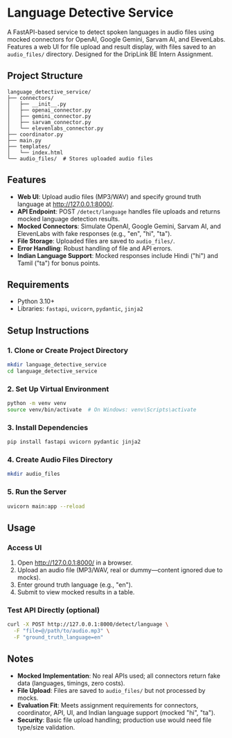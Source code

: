 # Language Detective Service

A FastAPI-based service to detect spoken languages in audio files using mocked connectors for OpenAI, Google Gemini, Sarvam AI, and ElevenLabs. Features a web UI for file upload and result display, with files saved to an `audio_files/` directory. Designed for the DripLink BE Intern Assignment.

## Project Structure

```
language_detective_service/
├── connectors/
│   ├── __init__.py
│   ├── openai_connector.py
│   ├── gemini_connector.py
│   ├── sarvam_connector.py
│   └── elevenlabs_connector.py
├── coordinator.py
├── main.py
├── templates/
│   └── index.html
└── audio_files/  # Stores uploaded audio files
```

## Features

- **Web UI**: Upload audio files (MP3/WAV) and specify ground truth language at http://127.0.0.1:8000/.
- **API Endpoint**: POST `/detect/language` handles file uploads and returns mocked language detection results.
- **Mocked Connectors**: Simulate OpenAI, Google Gemini, Sarvam AI, and ElevenLabs with fake responses (e.g., "en", "hi", "ta").
- **File Storage**: Uploaded files are saved to `audio_files/`.
- **Error Handling**: Robust handling of file and API errors.
- **Indian Language Support**: Mocked responses include Hindi ("hi") and Tamil ("ta") for bonus points.

## Requirements

- Python 3.10+
- Libraries: `fastapi`, `uvicorn`, `pydantic`, `jinja2`

## Setup Instructions

### 1. Clone or Create Project Directory

```bash
mkdir language_detective_service
cd language_detective_service
```

### 2. Set Up Virtual Environment

```bash
python -m venv venv
source venv/bin/activate  # On Windows: venv\Scripts\activate
```

### 3. Install Dependencies

```bash
pip install fastapi uvicorn pydantic jinja2
```

### 4. Create Audio Files Directory

```bash
mkdir audio_files
```

### 5. Run the Server

```bash
uvicorn main:app --reload
```

## Usage

### Access UI

1. Open http://127.0.0.1:8000/ in a browser.
2. Upload an audio file (MP3/WAV, real or dummy—content ignored due to mocks).
3. Enter ground truth language (e.g., "en").
4. Submit to view mocked results in a table.

### Test API Directly (optional)

```bash
curl -X POST http://127.0.0.1:8000/detect/language \
  -F "file=@/path/to/audio.mp3" \
  -F "ground_truth_language=en"
```

## Notes

- **Mocked Implementation**: No real APIs used; all connectors return fake data (languages, timings, zero costs).
- **File Upload**: Files are saved to `audio_files/` but not processed by mocks.
- **Evaluation Fit**: Meets assignment requirements for connectors, coordinator, API, UI, and Indian language support (mocked "hi", "ta").
- **Security**: Basic file upload handling; production use would need file type/size validation.
